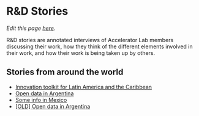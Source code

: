 # R&D Stories

*Edit this page [here](./README.md).*

R&D stories are annotated interviews of Accelerator Lab members discussing their work, how they think of the different elements involved in their work, and how their work is being taken up by others.

## Stories from around the world

<!-- !!DO NOT REMOVE!! start autogenerated hyperlinks -->
- [Innovation toolkit for Latin America and the Caribbean](/stories/?doc=ECU_01)
- [Open data in Argentina](/stories/?doc=Explorers_ARG)
- [Some info in Mexico](/stories/?doc=MEX_01)
- [[OLD] Open data in Argentina](/stories/?doc=ARG_01)
<!-- !!DO NOT REMOVE!! end autogenerated hyperlinks -->